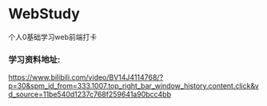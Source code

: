 # WebStudy

个人0基础学习web前端打卡

### 学习资料地址:

https://www.bilibili.com/video/BV14J4114768/?p=30&spm_id_from=333.1007.top_right_bar_window_history.content.click&vd_source=11be540d1237c768f259641a90bcc4bb
